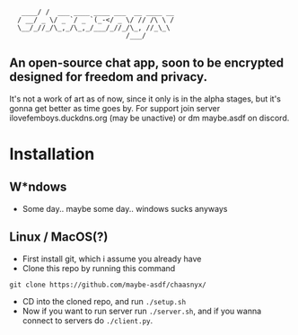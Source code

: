 ```        __                               
   ____/ /  ___ ____ ____ ___  __ ____ __
  / __/ _ \/ _ `/ _ `(_-</ _ \/ // /\ \ /
  \__/_//_/\_,_/\_,_/___/_//_/\_, //_\_\ 
                             /___/
```
## An open-source chat app, soon to be encrypted designed for freedom and privacy.
It's not a work of art as of now, since it only is in the alpha stages, but it's gonna
get better as time goes by. For support join server ilovefemboys.duckdns.org (may be unactive)
or dm maybe.asdf on discord. 

# Installation
## W\*ndows
- Some day.. maybe some day.. windows sucks anyways
## Linux / MacOS(?)
- First install git, which i assume you already have
- Clone this repo by running this command
```
git clone https://github.com/maybe-asdf/chaasnyx/
```
- CD into the cloned repo, and run `./setup.sh`
- Now if you want to run server run `./server.sh`, and if you wanna connect to servers do `./client.py`.

  


